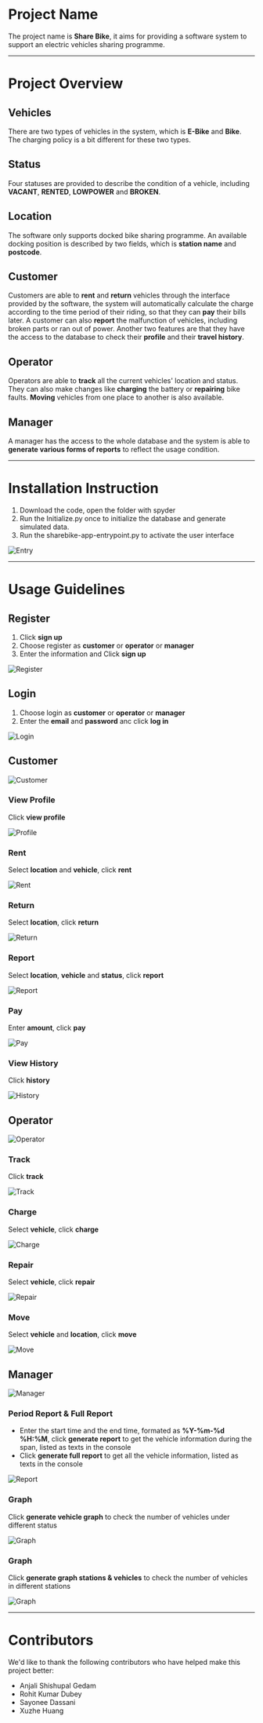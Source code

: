 # Project Name
The project name is **Share Bike**, it aims for providing a software system to support an electric vehicles sharing programme.

---

# Project Overview
## Vehicles
There are two types of vehicles in the system, which is **E-Bike** and **Bike**. The charging policy is a bit different for these two types.


## Status
Four statuses are provided to describe the condition of a vehicle, including **VACANT**, **RENTED**, **LOWPOWER** and **BROKEN**.

## Location
The software only supports docked bike sharing programme. An available docking position is described by two fields, which is **station name** and **postcode**.

## Customer
Customers are able to **rent** and **return** vehicles through the interface provided by the software, the system will automatically calculate the charge according to the time period of their riding, so that they can **pay** their bills later. A customer can also **report** the malfunction of vehicles, including broken parts or ran out of power. Another two features are that they have the access to the database to check their **profile** and their **travel history**.

## Operator
Operators are able to **track** all the current vehicles' location and status. They can also make changes like **charging** the battery or **repairing** bike faults. **Moving** vehicles from one place to another is also available.

## Manager
A manager has the access to the whole database and the system is able to **generate various forms of reports** to reflect the usage condition.

---

# Installation Instruction
1. Download the code, open the folder with spyder
2. Run the Initialize.py once to initialize the database and generate simulated data.
3. Run the sharebike-app-entrypoint.py to activate the user interface

![Entry](images/entry.png)

---

# Usage Guidelines
## Register
1. Click **sign up**
2. Choose register as **customer** or **operator** or **manager**
3. Enter the information and Click **sign up**
  
![Register](images/register.png)

## Login
1. Choose login as **customer** or **operator** or **manager**
2. Enter the **email** and **password** anc click **log in**

![Login](images/login.png)

## Customer
![Customer](images/customer.png)

### View Profile
Click **view profile**

![Profile](images/profile.png)

### Rent
Select **location** and **vehicle**, click **rent**

![Rent](images/rent.png)

### Return
Select **location**, click **return**

![Return](images/return.png)

### Report
Select **location**, **vehicle** and **status**, click **report**

![Report](images/report.png)

### Pay
Enter **amount**, click **pay**

![Pay](images/pay.png)

### View History
Click **history**

![History](images/history.png)

## Operator
![Operator](images/operator.png)

### Track
Click **track**

![Track](images/track.png)

### Charge
Select **vehicle**, click **charge**

![Charge](images/charge.png)

### Repair
Select **vehicle**, click **repair**

![Repair](images/repair.png)

### Move
Select **vehicle** and **location**, click **move**

![Move](images/move.png)

## Manager
![Manager](images/manager.png)

### Period Report & Full Report
- Enter the start time and the end time, formated as **%Y-%m-%d %H:%M**, click **generate report** to get the vehicle information during the span, listed as texts in the console
- Click **generate full report** to get all the vehicle information, listed as texts in the console

![Report](images/report1.png)

### Graph
Click **generate vehicle graph** to check the number of vehicles under different status

![Graph](images/graph1.png)

### Graph
Click **generate graph stations & vehicles** to check the number of vehicles in different stations

![Graph](images/graph2.png)

---

# Contributors

We'd like to thank the following contributors who have helped make this project better:

- Anjali Shishupal Gedam
- Rohit Kumar Dubey
- Sayonee Dassani
- Xuzhe Huang